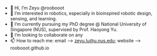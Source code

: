 - 👋 Hi, I’m Zeyu @roobooot
- 👀 I’m interested in robotics, especially in bioinspired robotic design, sensing, and learning.
- 🌱 I’m currently pursuing my PhD degree @ National University of Singapore (NUS), supervised by Prof. Haoyong Yu.
- 💞️ I’m looking to collaborate on any 
- 📫 How to reach me: email --> zeyu.lu@u.nus.edu; website --> roobooot.github.io

<!---
roobooot/roobooot is a ✨ special ✨ repository because its `README.md` (this file) appears on your GitHub profile.
You can click the Preview link to take a look at your changes.
--->
